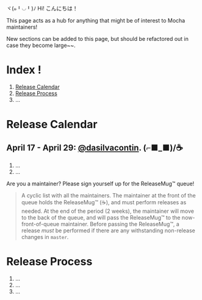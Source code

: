 ヾ(๑╹◡╹)ﾉ Hi! こんにちは！

This page acts as a hub for anything that might be of interest to Mocha maintainers!

New sections can be added to this page, but should be refactored out in case they become large~~.

# Index !

1. [Release Calendar](https://github.com/mochajs/mocha/wiki/1.-Maintaining-Mocha~~#release-calendar)
2. [Release Process](https://github.com/mochajs/mocha/wiki/1.-Maintaining-Mocha~~#release-process)
2. ...

# Release Calendar

## April 17 - April 29: [@dasilvacontin](/dasilvacontin/). (⌐■_■)/☕️
1. ...
2. ...

Are you a maintainer? Please sign yourself up for the ReleaseMug™ queue!

> A cyclic list with all the maintainers. The maintainer at the front of the queue holds the ReleaseMug™ (☕️), and must perform releases as needed. At the end of the period (2 weeks), the maintainer will move to the back of the queue, and will pass the ReleaseMug™ to the now-front-of-queue maintainer. Before passing the ReleaseMug™, a release _must_ be performed if there are any withstanding non-release changes in `master`.

# Release Process

1. ...
2. ...
3. ...